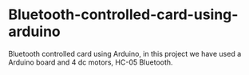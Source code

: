 # Bluetooth-controlled-card-using-arduino
 Bluetooth controlled card using Arduino, in this project we have used a Arduino board and 4 dc motors, HC-05 Bluetooth.   
